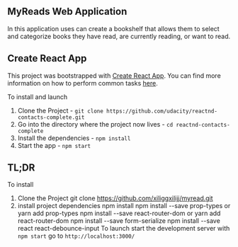 ## MyReads Web Application

In this application uses can create a bookshelf that allows them to select and categorize books they have read, are currently reading, or want to read.

## Create React App
This project was bootstrapped with [Create React App](https://github.com/facebookincubator/create-react-app). You can find more information on how to perform common tasks [here](https://github.com/facebookincubator/create-react-app/blob/master/packages/react-scripts/template/README.md).

To install and launch

1. Clone the Project - `git clone https://github.com/udacity/reactnd-contacts-complete.git`
2. Go into the directory where the project now lives - `cd reactnd-contacts-complete`
3. Install the dependencies - `npm install`
4. Start the app - `npm start`
## TL;DR

To install
1) Clone the Project 
   git clone https://github.com/xiliggxilijj/myread.git
2) install project dependencies 
   npm install
   npm install --save prop-types or yarn add prop-types
   npm install --save react-router-dom or yarn add react-router-dom
   npm install --save form-serialize
   npm install --save react react-debounce-input
To launch
   start the development server with `npm start`
   go to `http://localhost:3000/`

